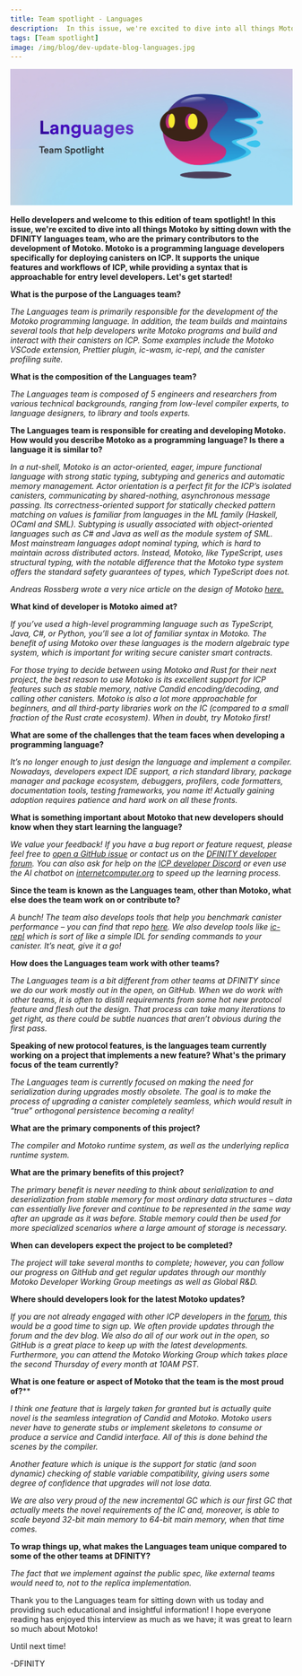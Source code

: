 ```yaml
---
title: Team spotlight - Languages
description:  In this issue, we're excited to dive into all things Motoko by sitting down with the DFINITY languages team, who are the primary contributors to the development of Motoko.
tags: [Team spotlight]
image: /img/blog/dev-update-blog-languages.jpg
---
```


![Languages team spotlight](../../static/img/blog/dev-update-blog-languages.jpg)

**Hello developers and welcome to this edition of team spotlight! In this issue, we're excited to dive into all things Motoko by sitting down with the DFINITY languages team, who are the primary contributors to the development of Motoko. Motoko is a programming language developers specifically for deploying canisters on ICP. It supports the unique features and workflows of ICP, while providing a syntax that is approachable for entry level developers. Let's get started!**

**What is the purpose of the Languages team?** 

*The Languages team is primarily responsible for the development of the Motoko programming language. In addition, the team builds and maintains several tools that help developers write Motoko programs and build and interact with their canisters on ICP. Some examples include the Motoko VSCode extension, Prettier plugin, ic-wasm, ic-repl, and the canister profiling suite.*
 
**What is the composition of the Languages team?**

*The Languages team is composed of 5 engineers and researchers from various technical backgrounds, ranging from low-level compiler experts, to language designers, to library and tools experts.*

**The Languages team is responsible for creating and developing Motoko. How would you describe Motoko as a programming language? Is there a language it is similar to?**

*In a nut-shell, Motoko is an actor-oriented, eager, impure functional language with strong static typing, subtyping and generics and automatic memory management. Actor orientation is a perfect fit for the ICP’s isolated canisters, communicating by shared-nothing, asynchronous message passing. Its correctness-oriented support for statically checked pattern matching on values is familiar from languages in the ML family (Haskell, OCaml and SML). Subtyping is usually associated with object-oriented languages such as C# and Java as well as the module system of SML. Most mainstream languages adopt nominal typing, which  is hard to maintain across distributed actors. Instead, Motoko, like TypeScript, uses structural typing, with the notable difference that the Motoko type system offers the standard safety guarantees of types, which TypeScript does not.*

*Andreas Rossberg wrote a very nice article on the design of Motoko [here.](https://stackoverflow.blog/2020/08/24/motoko-the-language-that-turns-the-web-into-a-computer)*

**What kind of developer is Motoko aimed at?**

*If you’ve used a high-level programming language such as TypeScript, Java, C#, or Python, you’ll see a lot of familiar syntax in Motoko. The benefit of using Motoko over these languages is the modern algebraic type system, which is important for writing secure canister smart contracts.*

*For those trying to decide between using Motoko and Rust for their next project, the best reason to use Motoko is its excellent support for ICP features such as stable memory, native Candid encoding/decoding, and calling other canisters. Motoko is also a lot more approachable for beginners, and all third-party libraries work on the IC (compared to a small fraction of the Rust crate ecosystem). When in doubt, try Motoko first!*

**What are some of the challenges that the team faces when developing a programming language?**

*It’s no longer enough to just design the language and implement a compiler. Nowadays, developers expect IDE support, a rich standard library, package manager and package ecosystem, debuggers, profilers, code formatters, documentation tools, testing frameworks, you name it! Actually gaining adoption requires patience and hard work on all these fronts.*

**What is something important about Motoko that new developers should know when they start learning the language?**

*We value your feedback! If you have a bug report or feature request, please feel free to [open a GitHub issue](https://github.com/dfinity/motoko/issues/new) or contact us on the [DFINITY developer forum](https://forum.dfinity.org/). You can also ask for help on the [ICP developer Discord](https://discord.com/invite/rB96MMn) or even use the AI chatbot on [internetcomputer.org](https://internetcomputer.org/) to speed up the learning process.*

**Since the team is known as the Languages team, other than Motoko, what else does the team work on or contribute to?**

*A bunch! The team also develops tools that help you benchmark canister performance – you can find that repo [here](https://github.com/dfinity/canister-profiling). We also develop tools like [ic-repl](https://github.com/dfinity/ic-repl) which is sort of like a simple IDL for sending commands to your canister. It’s neat, give it a go!*

**How does the Languages team work with other teams?**

*The Languages team is a bit different from other teams at DFINITY since we do our work mostly out in the open, on GitHub. When we do work with other teams, it is often to distill requirements from some hot new protocol feature and flesh out the design. That process can take many iterations to get right, as there could be subtle nuances that aren’t obvious during the first pass.*

**Speaking of new protocol features, is the languages team currently working on a project that implements a new feature? What's the primary focus of the team currently?**

*The Languages team is currently focused on making the need for serialization during upgrades mostly obsolete. The goal is to make the process of upgrading a canister completely seamless, which would result in “true” orthogonal persistence becoming a reality!*

**What are the primary components of this project?**

*The compiler and Motoko runtime system, as well as the underlying replica runtime system.*

**What are the primary benefits of this project?**

*The primary benefit is never needing to think about serialization to and deserialization from stable memory for most ordinary data structures – data can essentially live forever and continue to be represented in the same way after an upgrade as it was before. Stable memory could then be used for more specialized scenarios where a large amount of storage is necessary.*

**When can developers expect the project to be completed?**

*The project will take several months to complete; however, you can follow our progress on GitHub and get regular updates through our monthly Motoko Developer Working Group meetings as well as Global R&D.*

**Where should developers look for the latest Motoko updates?**

*If you are not already engaged with other ICP developers in the [forum](https://forum.dfinity.org/), this would be a good time to sign up. We often provide updates through the forum and the dev blog. We also do all of our work out in the open, so GitHub is a great place to keep up with the latest developments. Furthermore, you can attend the Motoko Working Group which takes place the second Thursday of every month at 10AM PST.*

**What is one feature or aspect of Motoko that the team is the most proud of?****

*I think one feature that is largely taken for granted but is actually quite novel is the seamless integration of Candid and Motoko. Motoko users never have to generate stubs or implement skeletons to consume or produce a service and Candid interface. All of this is done behind the scenes by the compiler.*

*Another feature which is unique is the support for static (and soon dynamic) checking of stable variable compatibility, giving users some degree of confidence that upgrades will not lose data.*

*We are also very proud of the new incremental GC which is our first GC that actually meets the novel requirements of the IC and, moreover, is able to scale beyond 32-bit main memory to 64-bit main memory, when that time comes.*

**To wrap things up, what makes the Languages team unique compared to some of the other teams at DFINITY?**

*The fact that we implement against the public spec, like external teams would need to, not to the replica implementation.*

Thank you to the Languages team for sitting down with us today and providing such educational and insightful information! I hope everyone reading has enjoyed this interview as much as we have; it was great to learn so much about Motoko!

Until next time!

-DFINITY

